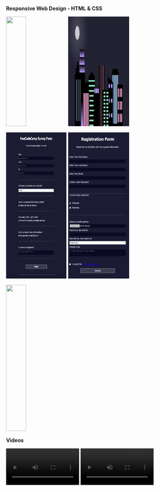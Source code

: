 **Responsive Web Design - HTML & CSS**
<p align="left" width="100%">

<img width="33%" src="https://i.pinimg.com/564x/23/6f/ed/236fedc1fe557a77ce09322973f6ef1a.jpg" style="display" width="300px" height="300px">
<img width="33%" src="https://github.com/traci-porter/github-portfolio/blob/main/images/2024-05-16_08-39-48.png?raw=true" style="display" width="300px" height="300px">
</p>
<p align="left" width="100%">
<img width="33%" src="https://github.com/traci-porter/github-portfolio/blob/main/images/2024-03-21_15-26-41.png?raw=true" style="display" width="300px" height="400px">
<img width="33%" src="https://github.com/traci-porter/github-portfolio/blob/main/images/2024-06-06_13-12-20.png?raw=true" style="display" width="200px" height="400px">
<p>

<p align="left" width="100%">
<img width="33%" src="https://github.com/traci-porter/github-portfolio/blob/main/images/2024-06-06_13-13-15.png?raw=true" style="display" width="300px" height="400px">
</p>

**Videos**
<p align="left" width="7%">
<div class="row video">
<video source src="https://private-user-images.githubusercontent.com/146656449/337760463-54502659-90d1-4d74-90e4-9001d2fdefd1.mp4?jwt=eyJhbGciOiJIUzI1NiIsInR5cCI6IkpXVCJ9.eyJpc3MiOiJnaXRodWIuY29tIiwiYXVkIjoicmF3LmdpdGh1YnVzZXJjb250ZW50LmNvbSIsImtleSI6ImtleTUiLCJleHAiOjE3MTc5NDg5MTcsIm5iZiI6MTcxNzk0ODYxNywicGF0aCI6Ii8xNDY2NTY0NDkvMzM3NzYwNDYzLTU0NTAyNjU5LTkwZDEtNGQ3NC05MGU0LTkwMDFkMmZkZWZkMS5tcDQ_WC1BbXotQWxnb3JpdGhtPUFXUzQtSE1BQy1TSEEyNTYmWC1BbXotQ3JlZGVudGlhbD1BS0lBVkNPRFlMU0E1M1BRSzRaQSUyRjIwMjQwNjA5JTJGdXMtZWFzdC0xJTJGczMlMkZhd3M0X3JlcXVlc3QmWC1BbXotRGF0ZT0yMDI0MDYwOVQxNTU2NTdaJlgtQW16LUV4cGlyZXM9MzAwJlgtQW16LVNpZ25hdHVyZT02YjNiNTZiZTI3ODJlNTRjYWQ1M2NlYjRlMTRlOWI0NzQyYzJmYzhiYzM3OWUyMzg2ZDg1Y2FlYTVkMmM1NzQwJlgtQW16LVNpZ25lZEhlYWRlcnM9aG9zdCZhY3Rvcl9pZD0wJmtleV9pZD0wJnJlcG9faWQ9MCJ9.NSfbM7grZ392LP4_Tzt87E9kNXHlKE6aDk-2MxXIRQ8" type="video/mp4" width="200">
</video>

<video source src="https://private-user-images.githubusercontent.com/146656449/337760852-c880c89e-690d-420a-8f36-f4ab3cab9d6e.mp4?jwt=eyJhbGciOiJIUzI1NiIsInR5cCI6IkpXVCJ9.eyJpc3MiOiJnaXRodWIuY29tIiwiYXVkIjoicmF3LmdpdGh1YnVzZXJjb250ZW50LmNvbSIsImtleSI6ImtleTUiLCJleHAiOjE3MTc5NDkwNTcsIm5iZiI6MTcxNzk0ODc1NywicGF0aCI6Ii8xNDY2NTY0NDkvMzM3NzYwODUyLWM4ODBjODllLTY5MGQtNDIwYS04ZjM2LWY0YWIzY2FiOWQ2ZS5tcDQ_WC1BbXotQWxnb3JpdGhtPUFXUzQtSE1BQy1TSEEyNTYmWC1BbXotQ3JlZGVudGlhbD1BS0lBVkNPRFlMU0E1M1BRSzRaQSUyRjIwMjQwNjA5JTJGdXMtZWFzdC0xJTJGczMlMkZhd3M0X3JlcXVlc3QmWC1BbXotRGF0ZT0yMDI0MDYwOVQxNTU5MTdaJlgtQW16LUV4cGlyZXM9MzAwJlgtQW16LVNpZ25hdHVyZT02MjNhODgxZDMxYTA0ZWNhNTMzMTk1ZTZiMWE4Y2RmMTFmOTExZmY1NDRkMjYyMzUzMTMxY2UyMTljZWJjM2U3JlgtQW16LVNpZ25lZEhlYWRlcnM9aG9zdCZhY3Rvcl9pZD0wJmtleV9pZD0wJnJlcG9faWQ9MCJ9.qjTORFpEXMl9WLbchMBQcS4r7RpSOtL-OTcbxh6x3kQ" type="video/mp4" width="200">
</video>
</div>
</p>

